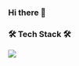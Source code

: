 <!--
![eunyoung23's github stats](https://github-readme-stats.vercel.app/api?username=eunyoung23&show_icons=true&hide=stars)
[![Top Langs](https://github-readme-stats.vercel.app/api/top-langs/?username=eunyoung23)](https://github.com/anuraghazra/github-readme-stats)
-->

<h3>Hi there 👐</h3>


<h3>🛠️ Tech Stack 🛠️</h3>
<img src="https://img.shields.io/badge/Java-FFCA28?style=flat-square&logo=Java&logoColor=FFCA28"/>
